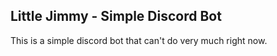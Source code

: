 ## Little Jimmy - Simple Discord Bot
This is a simple discord bot that can't do very much right now.
